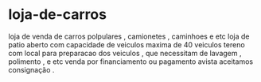 # loja-de-carros
loja de venda de carros polpulares , camionetes , caminhoes e etc 
loja de patio aberto com capacidade de veiculos maxima de 40 veiculos 
tereno com local para preparacao dos veiculos , que necessitam de lavagem , polimento , e etc
venda por financiamento ou pagamento avista
aceitamos consignação .
